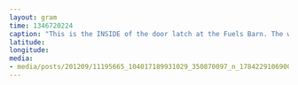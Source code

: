 ```yaml
---
layout: gram
time: 1346720224
caption: "This is the INSIDE of the door latch at the Fuels Barn. The wind really whips it all up in everything. :)"
latitude: 
longitude: 
media:
- media/posts/201209/11195665_104017189931029_350870097_n_17842291069000351.jpg
---
```

